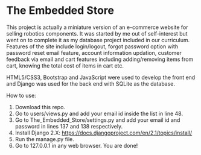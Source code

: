 # The Embedded Store #

This project is actually a miniature version of an e-commerce website for selling robotics components. It was started by me out of self-interest but went on to complete it as my database project included in our curriculum. Features of the site include login/logout, forgot password option with password reset email feature, account information updation, customer feedback via email and cart features including adding/removing items from cart, knowing the total cost of items in cart etc. <br/>

HTML5/CSS3, Bootstrap and JavaScript were used to develop the front end and Django was used for the back end with SQLite as the database. <br/>

How to use: <br/>
1) Download this repo. <br/>
2) Go to users/views.py and add your email id inside the list in line 48. <br/>
3) Go to The_Embedded_Store/settings.py and add your email id and password in lines 137 and 138 respectively. <br/>
4) Install Django 2.X: https://docs.djangoproject.com/en/2.1/topics/install/ <br/>
5) Run the manage.py file. <br/>
4) Go to 127.0.0.1 in any web browser. You are done! <br/>


